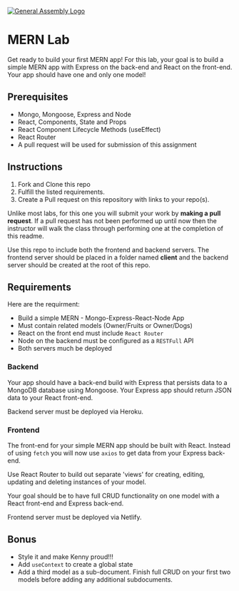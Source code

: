 [![General Assembly Logo](https://camo.githubusercontent.com/1a91b05b8f4d44b5bbfb83abac2b0996d8e26c92/687474703a2f2f692e696d6775722e636f6d2f6b6538555354712e706e67)](https://generalassemb.ly/education/web-development-immersive)

# MERN Lab

Get ready to build your first MERN app! For this lab, your goal is to build a
simple MERN app with Express on the back-end and React on the front-end. Your
app should have one and only one model!

## Prerequisites

- Mongo, Mongoose, Express and Node
- React, Components, State and Props
- React Component Lifecycle Methods (useEffect)
- React Router
- A pull request will be used for submission of this assignment

## Instructions

1.  Fork and Clone this repo
1.  Fulfill the listed requirements.
1.  Create a Pull request on this repository with links to your repo(s).

Unlike most labs, for this one you will submit your work by **making a pull request**. If a pull request has not been performed up until now then the instructor will walk the class through performing one at the completion of this readme.


Use this repo to include both the frontend and backend servers. The frontend server should be placed in a folder named **client** and the backend server should be created at the root of this repo. 

## Requirements

Here are the requirment:

- Build a simple MERN - Mongo-Express-React-Node App
- Must contain related models (Owner/Fruits or Owner/Dogs)
- React on the front end must include `React Router`
- Node on the backend must be configured as a `RESTFull` API
- Both servers much be deployed

### Backend
Your app should have a back-end build with Express that persists data to a
MongoDB database using Mongoose. Your Express app should return JSON data to
your React front-end.

Backend server must be deployed via Heroku.

### Frontend
The front-end for your simple MERN app should be built with React. Instead of using `fetch` you will now use `axios` to
get data from your Express back-end.

Use React Router to build out separate 'views' for creating, editing, updating and deleting instances of your model.

Your goal should be to have full CRUD functionality on one model with a React front-end and Express back-end.

Frontend server must be deployed via Netlify.

## Bonus

- Style it and make Kenny proud!!!
- Add `useContext` to create a global state
- Add a third model as a sub-document. Finish full CRUD on your first two models before
adding any additional subdocuments. 

